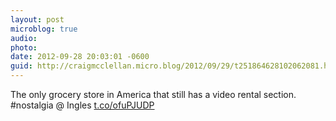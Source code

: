 ```yaml
---
layout: post
microblog: true
audio: 
photo: 
date: 2012-09-28 20:03:01 -0600
guid: http://craigmcclellan.micro.blog/2012/09/29/t251864628102062081.html
---
```

The only grocery store in America that still has a video rental section. #nostalgia  @ Ingles [t.co/ofuPJUDP](http://t.co/ofuPJUDP)
